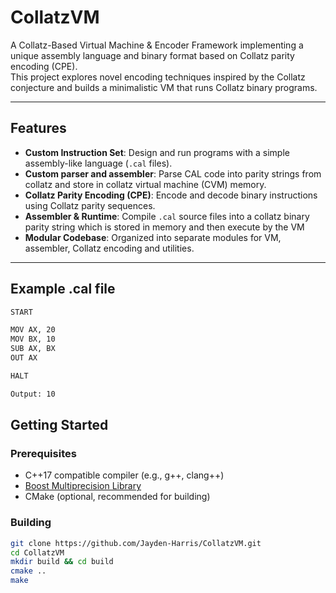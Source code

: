 # CollatzVM

A Collatz-Based Virtual Machine & Encoder Framework implementing a unique assembly language and binary format based on Collatz parity encoding (CPE).  
This project explores novel encoding techniques inspired by the Collatz conjecture and builds a minimalistic VM that runs Collatz binary programs.

---

## Features

- **Custom Instruction Set**: Design and run programs with a simple assembly-like language (`.cal` files).  
- **Custom parser and assembler**: Parse CAL code into parity strings from collatz and store in collatz virtual machine (CVM) memory.
- **Collatz Parity Encoding (CPE)**: Encode and decode binary instructions using Collatz parity sequences.  
- **Assembler & Runtime**: Compile `.cal` source files into a collatz binary parity string which is stored in memory and then execute by the VM
- **Modular Codebase**: Organized into separate modules for VM, assembler, Collatz encoding and utilities.  

---

## Example .cal file

```bash
START

MOV AX, 20
MOV BX, 10
SUB AX, BX
OUT AX

HALT

```

```bash
Output: 10
```

## Getting Started

### Prerequisites

- C++17 compatible compiler (e.g., g++, clang++)  
- [Boost Multiprecision Library](https://www.boost.org/doc/libs/release/libs/multiprecision/)  
- CMake (optional, recommended for building)

### Building

```bash
git clone https://github.com/Jayden-Harris/CollatzVM.git
cd CollatzVM
mkdir build && cd build
cmake ..
make
